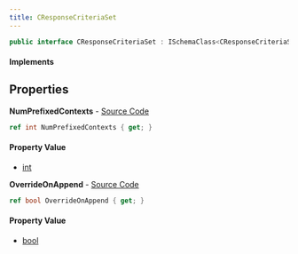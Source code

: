 ```yaml
---
title: CResponseCriteriaSet
---
```


```csharp
public interface CResponseCriteriaSet : ISchemaClass<CResponseCriteriaSet>, ISchemaField, ISchemaClass, INativeHandle
```

#### Implements

## Properties

**NumPrefixedContexts** - [Source Code](https://github.com/swiftly-solution/swiftlys2/blob/main/managed/src/SwiftlyS2.Generated/Schemas/Interfaces/CResponseCriteriaSet.cs#L16)

```csharp
ref int NumPrefixedContexts { get; }
```

#### Property Value

- [int](https://learn.microsoft.com/dotnet/api/system.int32)

**OverrideOnAppend** - [Source Code](https://github.com/swiftly-solution/swiftlys2/blob/main/managed/src/SwiftlyS2.Generated/Schemas/Interfaces/CResponseCriteriaSet.cs#L18)

```csharp
ref bool OverrideOnAppend { get; }
```

#### Property Value

- [bool](https://learn.microsoft.com/dotnet/api/system.boolean)

